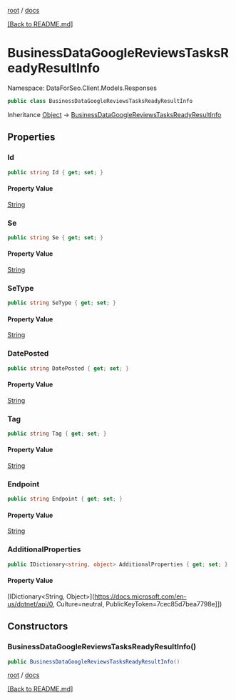 [root](./../ "root") / [docs](./ "docs")

[[Back to README.md]](./../README.md "[Back to README.md]")

# BusinessDataGoogleReviewsTasksReadyResultInfo

Namespace: DataForSeo.Client.Models.Responses

```csharp
public class BusinessDataGoogleReviewsTasksReadyResultInfo
```

Inheritance [Object](https://docs.microsoft.com/en-us/dotnet/api/Object) → [BusinessDataGoogleReviewsTasksReadyResultInfo](./BusinessDataGoogleReviewsTasksReadyResultInfo.md)

## Properties

### **Id**

```csharp
public string Id { get; set; }
```

#### Property Value

[String](https://docs.microsoft.com/en-us/dotnet/api/String)<br>

### **Se**

```csharp
public string Se { get; set; }
```

#### Property Value

[String](https://docs.microsoft.com/en-us/dotnet/api/String)<br>

### **SeType**

```csharp
public string SeType { get; set; }
```

#### Property Value

[String](https://docs.microsoft.com/en-us/dotnet/api/String)<br>

### **DatePosted**

```csharp
public string DatePosted { get; set; }
```

#### Property Value

[String](https://docs.microsoft.com/en-us/dotnet/api/String)<br>

### **Tag**

```csharp
public string Tag { get; set; }
```

#### Property Value

[String](https://docs.microsoft.com/en-us/dotnet/api/String)<br>

### **Endpoint**

```csharp
public string Endpoint { get; set; }
```

#### Property Value

[String](https://docs.microsoft.com/en-us/dotnet/api/String)<br>

### **AdditionalProperties**

```csharp
public IDictionary<string, object> AdditionalProperties { get; set; }
```

#### Property Value

[IDictionary&lt;String, Object&gt;](https://docs.microsoft.com/en-us/dotnet/api/0, Culture=neutral, PublicKeyToken=7cec85d7bea7798e]])<br>

## Constructors

### **BusinessDataGoogleReviewsTasksReadyResultInfo()**

```csharp
public BusinessDataGoogleReviewsTasksReadyResultInfo()
```

[root](./../ "root") / [docs](./ "docs")

[[Back to README.md]](./../README.md "[Back to README.md]")